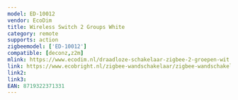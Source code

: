 ```yaml
---
model: ED-10012
vendor: EcoDim
title: Wireless Switch 2 Groups White
category: remote
supports: action
zigbeemodel: ['ED-10012']
compatible: [deconz,z2m]
mlink: https://www.ecodim.nl/draadloze-schakelaar-zigbee-2-groepen-wit.html
link: https://www.ecobright.nl/zigbee-wandschakelaar/zigbee-wandschakelaar-draadloos-wit-2-zones/
link2: 
link3: 
EAN: 8719322371331
---
```


